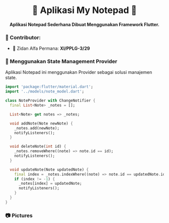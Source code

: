 <h1 align="center">📔 Aplikasi My Notepad 📔</h1>

<h4 align="center">Aplikasi Notepad Sederhana Dibuat Menggunakan Framework Flutter.</h4>

<h3>👋 Contributor:</h3>

- 🌱 Zidan Alfa Permana: **XI/PPLG-3/29**

<h3>📱 Menggunakan State Management Provider</h3>
<p>Aplikasi Notepad ini menggunakan Provider sebagai solusi manajemen state.</p>

```dart
import 'package:flutter/material.dart';
import '../models/note_model.dart';

class NoteProvider with ChangeNotifier {
  final List<Note> _notes = [];

  List<Note> get notes => _notes;

  void addNote(Note newNote) {
    _notes.add(newNote);
    notifyListeners();
  }

  void deleteNote(int id) {
    _notes.removeWhere((note) => note.id == id);
    notifyListeners();
  }

  void updateNote(Note updatedNote) {
    final index = _notes.indexWhere((note) => note.id == updatedNote.id);
    if (index != -1) {
      _notes[index] = updatedNote;
      notifyListeners();
    }
  }
}
```

<h3>📷 Pictures</h3>
